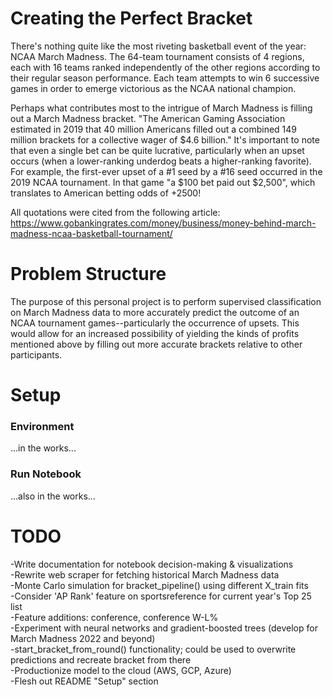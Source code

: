 # Creating the Perfect Bracket

There's nothing quite like the most riveting basketball event of the year: NCAA March Madness. The 64-team tournament consists of 4 regions, each with 16 teams ranked independently of the other regions according to their regular season performance. Each team attempts to win 6 successive games in order to emerge victorious as the NCAA national champion.

Perhaps what contributes most to the intrigue of March Madness is filling out a March Madness bracket. "The American Gaming Association estimated in 2019 that 40 million Americans filled out a combined 149 million brackets for a collective wager of \$4.6 billion." It's important to note that even a single bet can be quite lucrative, particularly when an upset occurs (when a lower-ranking underdog beats a higher-ranking favorite). For example, the first-ever upset of a #1 seed by a #16 seed occurred in the 2019 NCAA tournament. In that game "a \$100 bet paid out \$2,500", which translates to American betting odds of +2500!

All quotations were cited from the following article:
<br>https://www.gobankingrates.com/money/business/money-behind-march-madness-ncaa-basketball-tournament/

# Problem Structure

The purpose of this personal project is to perform supervised classification on March Madness data to more accurately predict the outcome of an NCAA tournament games--particularly the occurrence of upsets. This would allow for an increased possibility of yielding the kinds of profits mentioned above by filling out more accurate brackets relative to other participants.

# Setup
### Environment
...in the works...

### Run Notebook
...also in the works...

# TODO
-Write documentation for notebook decision-making & visualizations<br>
-Rewrite web scraper for fetching historical March Madness data<br>
-Monte Carlo simulation for bracket_pipeline() using different X_train fits<br>
-Consider 'AP Rank' feature on sportsreference for current year's Top 25 list<br>
-Feature additions: conference, conference W-L%<br>
-Experiment with neural networks and gradient-boosted trees (develop for March Madness 2022 and beyond)<br>
-start_bracket_from_round() functionality; could be used to overwrite predictions and recreate bracket from there<br>
-Productionize model to the cloud (AWS, GCP, Azure)<br>
-Flesh out README "Setup" section
